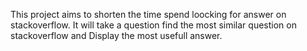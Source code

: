 This project aims to shorten the time spend loocking for answer on stackoverflow.
It will take a question find the most similar question on stackoverflow and Display the most usefull answer.

